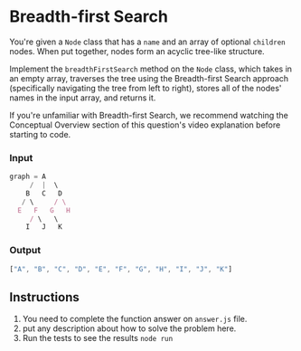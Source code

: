 # Breadth-first Search
You're given a `Node` class that has a `name` and an array of optional `children` nodes. When put together, nodes form an acyclic tree-like structure.

Implement the `breadthFirstSearch` method on the `Node` class, which takes in an empty array, traverses the tree using the Breadth-first Search approach (specifically navigating the tree from left to right), stores all of the nodes' names in the input array, and returns it.

If you're unfamiliar with Breadth-first Search, we recommend watching the Conceptual Overview section of this question's video explanation before starting to code.


### Input
```js
graph = A
     /  |  \
    B   C   D
   / \     / \
  E   F   G   H
     / \   \
    I   J   K
```

### Output
```js
["A", "B", "C", "D", "E", "F", "G", "H", "I", "J", "K"]
```

## Instructions
1. You need to complete the function answer on `answer.js` file.
2. put any description about how to solve the problem here.
3. Run the tests to see the results `node run`